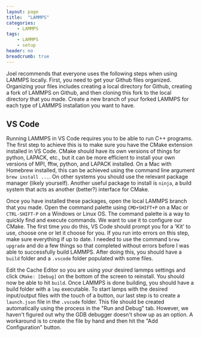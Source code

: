 ```yaml
---
layout: page
title:  "LAMMPS"
categories:
    - LAMMPS
tags:
    - LAMMPS
    - setup
header: no
breadcrumb: true
---
```


Joel recommends that everyone uses the following steps when using LAMMPS locally. First, you need to get your Github files organized. Organizing your files includes creating a local directory for Github, creating a fork of LAMMPS on Github, and then cloning this fork to the local directory that you made. Create a new branch of your forked LAMMPS for each type of LAMMPS installation you want to have.

## VS Code

Running LAMMPS in VS Code requires you to be able to run C++ programs. The first step to achieve this is to make sure you have the CMake extension installed in VS Code. CMake should have its own versions of things for python, LAPACK, etc., but it can be more efficient to install your own versions of MPI, fftw, python, and LAPACK installed. On a Mac with Homebrew installed, this can be achieved using the command line argument `brew install ...`. On other systems you should use the relevant package manager (likely yourself). Another useful package to install is `ninja`, a build system that acts as another (better?) interface for CMake.  

Once you have installed these packages, open the local LAMMPS branch that you made. Open the command palette using `CMD+SHIFT+P` on a Mac or `CTRL-SHIFT-P` on a Windows or Linux OS. The command palette is a way to quickly find and execute commands. We want to use it to configure our CMake. The first time you do this, VS Code should prompt you for a 'Kit' to use, choose one or let it choose for you. If you run into errors on this step, make sure everything if up to date. I needed to use the command `brew upgrade` and do a few things so that completed without errors before I was able to successfully build LAMMPS. After doing this, you should have a `build` folder and a `.vscode` folder populated with some files.

Edit the Cache Editor so you are using your desired lammps settings and click `CMake: [Debug]` on the bottom of the screen to reinstall. You should now be able to hit `build`. Once LAMMPS is done building, you should have a build folder with a `lmp` executable. To start lamps with the desired input/output files with the touch of a button, our last step is to create a `launch.json` file in the `.vscode` folder. This file should be created automatically using the process in the "Run and Debug" tab. However, we haven't figured out why the GDB debugger doesn't show up as an option. A workaround is to create the file by hand and then hit the "Add Configuration" button.